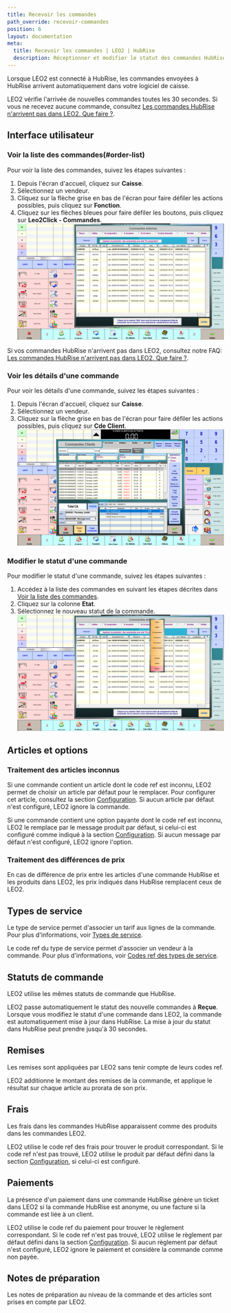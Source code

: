 ```yaml
---
title: Recevoir les commandes
path_override: recevoir-commandes
position: 6
layout: documentation
meta:
  title: Recevoir les commandes | LEO2 | HubRise
  description: Réceptionner et modifier le statut des commandes HubRise reçues dans LEO2. Connectez vos apps et synchronisez vos données.
---
```


Lorsque LEO2 est connecté à HubRise, les commandes envoyées à HubRise arrivent automatiquement dans votre logiciel de caisse.

LEO2 vérifie l'arrivée de nouvelles commandes toutes les 30 secondes. Si vous ne recevez aucune commande, consultez [Les commandes HubRise n'arrivent pas dans LEO2. Que faire ?](/apps/leo2/faqs/orders-not-received-errors).

## Interface utilisateur

### Voir la liste des commandes(#order-list)

Pour voir la liste des commandes, suivez les étapes suivantes :

1. Depuis l'écran d'accueil, cliquez sur **Caisse**.
1. Sélectionnez un vendeur.
1. Cliquez sur la flèche grise en bas de l'écran pour faire défiler les actions possibles, puis cliquez sur **Fonction**.
1. Cliquez sur les flèches bleues pour faire défiler les boutons, puis cliquez sur **Leo2Click - Commandes**.
   ![Commandes - Liste des commandes externes](./images/010-leo2-external-orders.png)

Si vos commandes HubRise n'arrivent pas dans LEO2, consultez notre FAQ: [Les commandes HubRise n'arrivent pas dans LEO2. Que faire ?](/apps/leo2/faqs/orders-not-received-errors).

### Voir les détails d'une commande

Pour voir les détails d'une commande, suivez les étapes suivantes :

1. Depuis l'écran d'accueil, cliquez sur **Caisse**.
1. Sélectionnez un vendeur.
1. Cliquez sur la flèche grise en bas de l'écran pour faire défiler les actions possibles, puis cliquez sur **Cde Client**.
   ![Commandes - Détails d'une commande](./images/011-leo2-order-details.png)

### Modifier le statut d'une commande

Pour modifier le statut d'une commande, suivez les étapes suivantes :

1. Accédez à la liste des commandes en suivant les étapes décrites dans [Voir la liste des commandes](/apps/leo2/receive-orders#order-list).
1. Cliquez sur la colonne **Etat**.
1. Sélectionnez le nouveau statut de la commande.
   ![Commandes - Statuts d'une commande](./images/012-leo2-order-statuses.png)

## Articles et options

### Traitement des articles inconnus

Si une commande contient un article dont le code ref est inconnu, LEO2 permet de choisir un article par défaut pour le remplacer. Pour configurer cet article, consultez la section [Configuration](/apps/leo2/configuration#missing-ref). Si aucun article par défaut n'est configuré, LEO2 ignore la commande.

Si une commande contient une option payante dont le code ref est inconnu, LEO2 le remplace par le message produit par défaut, si celui-ci est configuré comme indiqué à la section [Configuration](/apps/leo2/configuration#missing-ref). Si aucun message par défaut n'est configuré, LEO2 ignore l'option.

### Traitement des différences de prix

En cas de différence de prix entre les articles d'une commande HubRise et les produits dans LEO2, les prix indiqués dans HubRise remplacent ceux de LEO2.

## Types de service

Le type de service permet d'associer un tarif aux lignes de la commande. Pour plus d'informations, voir [Types de service](/apps/leo2/map-ref-codes#service-types).

Le code ref du type de service permet d'associer un vendeur à la commande. Pour plus d'informations, voir [Codes ref des types de service](/apps/leo2/map-ref-codes#service-types).

## Statuts de commande

LEO2 utilise les mêmes statuts de commande que HubRise.

LEO2 passe automatiquement le statut des nouvelle commandes à **Reçue**. Lorsque vous modifiez le statut d'une commande dans LEO2, la commande est automatiquement mise à jour dans HubRise. La mise à jour du statut dans HubRise peut prendre jusqu'à 30 secondes.

## Remises

Les remises sont appliquées par LEO2 sans tenir compte de leurs codes ref.

LEO2 additionne le montant des remises de la commande, et applique le résultat sur chaque article au prorata de son prix.

## Frais

Les frais dans les commandes HubRise apparaissent comme des produits dans les commandes LEO2.

LEO2 utilise le code ref des frais pour trouver le produit correspondant. Si le code ref n'est pas trouvé, LEO2 utilise le produit par défaut défini dans la section [Configuration](/apps/leo2/configuration#missing-ref), si celui-ci est configuré.

## Paiements

La présence d'un paiement dans une commande HubRise génère un ticket dans LEO2 si la commande HubRise est anonyme, ou une facture si la commande est liée à un client.

LEO2 utilise le code ref du paiement pour trouver le règlement correspondant. Si le code ref n'est pas trouvé, LEO2 utilise le règlement par défaut défini dans la section [Configuration](/apps/leo2/configuration#missing-ref). Si aucun règlement par défaut n'est configuré, LEO2 ignore le paiement et considère la commande comme non payée.

## Notes de préparation

Les notes de préparation au niveau de la commande et des articles sont prises en compte par LEO2.
